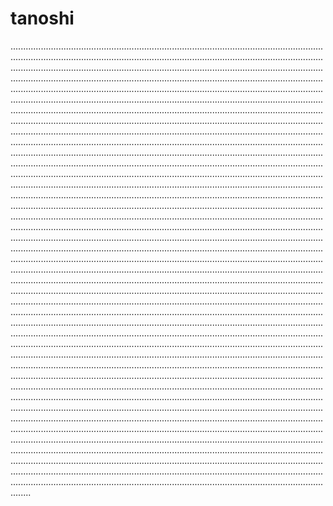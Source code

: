 # tanoshi
................................................................................................................................................................................................................................................................................................................................................................................................................................................................................................................................................................................................................................................................................................................................................................................................................................................................................................................................................................................................................................................................................................................................................................................................................................................................................................................................................................................................................................................................................................................................................................................................................................................................................................................................................................................................................................................................................................................................................................................................................................................................................................................................................................................................................................................................................................................................................................................................................................................................................................................................................................................................................................................................................................................................................................................................................................................................................................................................................................................................................................................................................................................................................................................................................................................................................................................................................................................................................................................................................................................................................................................................................................................................................................................................................................................................................................................................................................................................................................................................................................................................................................................................................................................................................................................................................................................................................................................................................................................................................................................................................................................................................................................................................................................................................................................................................................................................................................................................................................................................................................................................................................................................................................................................................................................................................................................................................................................................................................